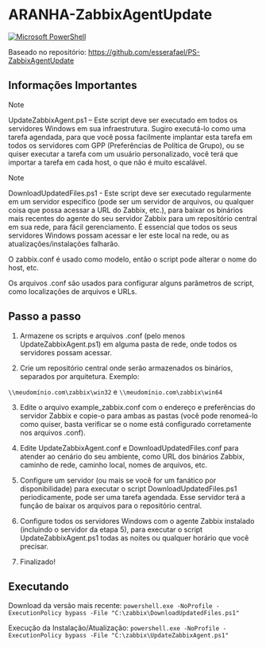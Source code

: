 # ARANHA-ZabbixAgentUpdate

[![Microsoft PowerShell](https://img.shields.io/badge/Windows-017AD7?style=for-the-badge&logo=windows&logoColor=white)](https://github.com/ferspider3/ARANHA-ZabbixAgentUpdate)

Baseado no repositório: https://github.com/esserafael/PS-ZabbixAgentUpdate

## Informações Importantes

> [!NOTE]
> UpdateZabbixAgent.ps1 – Este script deve ser executado em todos os servidores Windows em sua infraestrutura. Sugiro executá-lo como uma tarefa agendada, para que você possa facilmente implantar esta tarefa em todos os servidores com GPP (Preferências de Política de Grupo), ou se quiser executar a tarefa com um usuário personalizado, você terá que importar a tarefa em cada host, o que não é muito escalável.

> [!NOTE]
> DownloadUpdatedFiles.ps1 - Este script deve ser executado regularmente em um servidor específico (pode ser um servidor de arquivos, ou qualquer coisa que possa acessar a URL do Zabbix, etc.), para baixar os binários mais recentes do agente do seu servidor Zabbix para um repositório central em sua rede, para fácil gerenciamento. É essencial que todos os seus servidores Windows possam acessar e ler este local na rede, ou as atualizações/instalações falharão.

O zabbix.conf é usado como modelo, então o script pode alterar o nome do host, etc.

Os arquivos .conf são usados para configurar alguns parâmetros de script, como localizações de arquivos e URLs.

## Passo a passo

1. Armazene os scripts e arquivos .conf (pelo menos UpdateZabbixAgent.ps1) em alguma pasta de rede, onde todos os servidores possam acessar.

2. Crie um repositório central onde serão armazenados os binários, separados por arquitetura. Exemplo:

`\\meudomínio.com\zabbix\win32` e `\\meudomínio.com\zabbix\win64`

3. Edite o arquivo example_zabbix.conf com o endereço e preferências do servidor Zabbix e copie-o para ambas as pastas (você pode renomeá-lo como quiser, basta verificar se o nome está configurado corretamente nos arquivos .conf).

4. Edite UpdateZabbixAgent.conf e DownloadUpdatedFiles.conf para atender ao cenário do seu ambiente, como URL dos binários Zabbix, caminho de rede, caminho local, nomes de arquivos, etc.

5. Configure um servidor (ou mais se você for um fanático por disponibilidade) para executar o script DownloadUpdatedFiles.ps1 periodicamente, pode ser uma tarefa agendada. Esse servidor terá a função de baixar os arquivos para o repositório central.

6. Configure todos os servidores Windows com o agente Zabbix instalado (incluindo o servidor da etapa 5), para executar o script UpdateZabbixAgent.ps1 todas as noites ou qualquer horário que você precisar.

7. Finalizado!

## Executando

Download da versão mais recente:
`powershell.exe -NoProfile -ExecutionPolicy bypass -File "C:\zabbix\DownloadUpdatedFiles.ps1"`

Execução da Instalação/Atualização:
`powershell.exe -NoProfile -ExecutionPolicy bypass -File "C:\zabbix\UpdateZabbixAgent.ps1"`

